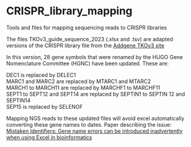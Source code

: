 # CRISPR_library_mapping
Tools and files for mapping sequencing reads to CRISPR libraries

The files TKOv3_guide_sequence_2023 (.xlsx and .tsv) are adapted versions of the CRISPR library file from the [Addgene TKOv3 site](https://www.addgene.org/pooled-library/moffat-crispr-knockout-tkov3/)

 In this version, 28 gene symbols that were renamed by the HUGO Gene Nomenclature Committee (HGNC) have been updated. These are:
 
 DEC1 is replaced by DELEC1  
 MARC1 and MARC2 are replaced by MTARC1 and MTARC2  
 MARCH1 to MARCH11 are replaced by MARCHF1 to MARCHF11  
 SEPT1 to SEPT12 and SEPT14 are replaced by SEPTIN1 to SEPTIN 12 and SEPTIN14  
 SEP15 is replaced by SELENOF  
 
 Mapping NGS reads to these updated files will avoid excel automatically converting these gene names to dates. 
 Paper describing the issue: [Mistaken Identifiers: Gene name errors can be introduced inadvertently when using Excel in bioinformatics](https://bmcbioinformatics.biomedcentral.com/articles/10.1186/1471-2105-5-80)
